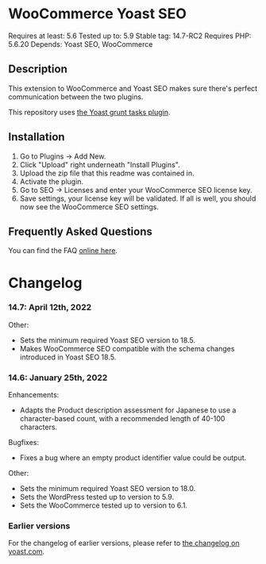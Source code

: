WooCommerce Yoast SEO
=====================
Requires at least: 5.6
Tested up to: 5.9
Stable tag: 14.7-RC2
Requires PHP: 5.6.20
Depends: Yoast SEO, WooCommerce

Description
-----------

This extension to WooCommerce and Yoast SEO makes sure there's perfect communication between the two plugins.

This repository uses [the Yoast grunt tasks plugin](https://github.com/Yoast/plugin-grunt-tasks).

Installation
------------

1. Go to Plugins -> Add New.
2. Click "Upload" right underneath "Install Plugins".
3. Upload the zip file that this readme was contained in.
4. Activate the plugin.
5. Go to SEO -> Licenses and enter your WooCommerce SEO license key.
6. Save settings, your license key will be validated. If all is well, you should now see the WooCommerce SEO settings.

Frequently Asked Questions
--------------------------

You can find the FAQ [online here](https://kb.yoast.com/kb/category/woocommerce-seo/).

Changelog
=========

### 14.7: April 12th, 2022
Other:
* Sets the minimum required Yoast SEO version to 18.5.
* Makes WooCommerce SEO compatible with the schema changes introduced in Yoast SEO 18.5.


### 14.6: January 25th, 2022
Enhancements:
* Adapts the Product description assessment for Japanese to use a character-based count, with a recommended length of 40-100 characters.

Bugfixes:
* Fixes a bug where an empty product identifier value could be output.

Other:
* Sets the minimum required Yoast SEO version to 18.0.
* Sets the WordPress tested up to version to 5.9.
* Sets the WooCommerce tested up to version to 6.1.

### Earlier versions
For the changelog of earlier versions, please refer to [the changelog on yoast.com](https://yoa.st/woo-seo-changelog).
